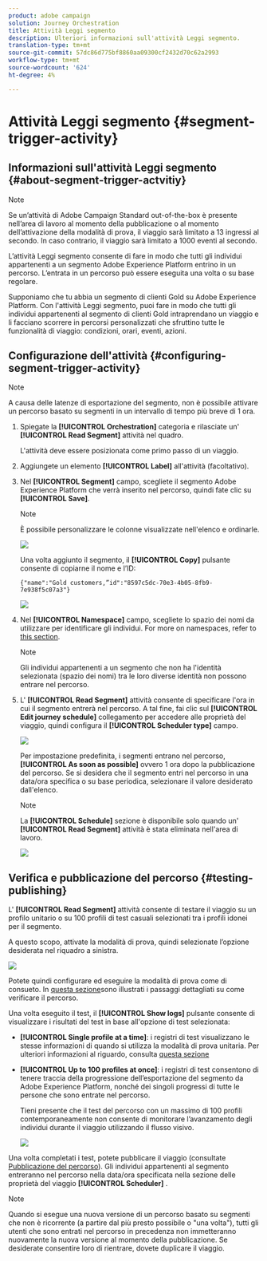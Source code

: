```yaml
---
product: adobe campaign
solution: Journey Orchestration
title: Attività Leggi segmento
description: Ulteriori informazioni sull'attività Leggi segmento.
translation-type: tm+mt
source-git-commit: 57dc86d775bf8860aa09300cf2432d70c62a2993
workflow-type: tm+mt
source-wordcount: '624'
ht-degree: 4%

---
```



# Attività Leggi segmento {#segment-trigger-activity}

## Informazioni sull&#39;attività Leggi segmento {#about-segment-trigger-actvitiy}

>[!NOTE]
>
>Se  un’attività di Adobe Campaign Standard out-of-the-box è presente nell’area di lavoro al momento della pubblicazione o al momento dell’attivazione della modalità di prova, il viaggio sarà limitato a 13 ingressi al secondo. In caso contrario, il viaggio sarà limitato a 1000 eventi al secondo.

L’attività Leggi segmento consente di fare in modo che tutti gli individui appartenenti a un segmento Adobe Experience Platform entrino in un percorso. L’entrata in un percorso può essere eseguita una volta o su base regolare.

Supponiamo che tu abbia un segmento di clienti Gold su Adobe Experience Platform. Con l&#39;attività Leggi segmento, puoi fare in modo che tutti gli individui appartenenti al segmento di clienti Gold intraprendano un viaggio e li facciano scorrere in percorsi personalizzati che sfruttino tutte le funzionalità di viaggio: condizioni, orari, eventi, azioni.

## Configurazione dell&#39;attività {#configuring-segment-trigger-activity}

>[!NOTE]
>
>A causa delle latenze di esportazione del segmento, non è possibile attivare un percorso basato su segmenti in un intervallo di tempo più breve di 1 ora.

1. Spiegate la **[!UICONTROL Orchestration]** categoria e rilasciate un&#39; **[!UICONTROL Read Segment]** attività nel quadro.

   L&#39;attività deve essere posizionata come primo passo di un viaggio.

1. Aggiungete un elemento **[!UICONTROL Label]** all&#39;attività (facoltativo).

1. Nel **[!UICONTROL Segment]** campo, scegliete il segmento Adobe Experience Platform che verrà inserito nel percorso, quindi fate clic su **[!UICONTROL Save]**.

   >[!NOTE]
   >
   >È possibile personalizzare le colonne visualizzate nell&#39;elenco e ordinarle.

   ![](../assets/segment-trigger-segment-selection.png)

   Una volta aggiunto il segmento, il **[!UICONTROL Copy]** pulsante consente di copiarne il nome e l’ID:

   `{"name":"Gold customers,”id":"8597c5dc-70e3-4b05-8fb9-7e938f5c07a3"}`

   ![](../assets/segment-trigger-copy.png)

1. Nel **[!UICONTROL Namespace]** campo, scegliete lo spazio dei nomi da utilizzare per identificare gli individui. For more on namespaces, refer to [this section](../event/selecting-the-namespace.md).

   >[!NOTE]
   >
   >Gli individui appartenenti a un segmento che non ha l&#39;identità selezionata (spazio dei nomi) tra le loro diverse identità non possono entrare nel percorso.

1. L&#39; **[!UICONTROL Read Segment]** attività consente di specificare l&#39;ora in cui il segmento entrerà nel percorso. A tal fine, fai clic sul **[!UICONTROL Edit journey schedule]** collegamento per accedere alle proprietà del viaggio, quindi configura il **[!UICONTROL Scheduler type]** campo.

   ![](../assets/segment-trigger-schedule.png)

   Per impostazione predefinita, i segmenti entrano nel percorso, **[!UICONTROL As soon as possible]** ovvero 1 ora dopo la pubblicazione del percorso. Se si desidera che il segmento entri nel percorso in una data/ora specifica o su base periodica, selezionare il valore desiderato dall&#39;elenco.

   >[!NOTE]
   >
   >La **[!UICONTROL Schedule]** sezione è disponibile solo quando un&#39; **[!UICONTROL Read Segment]** attività è stata eliminata nell&#39;area di lavoro.

   ![](../assets/segment-trigger-properties.png)

## Verifica e pubblicazione del percorso {#testing-publishing}

L&#39; **[!UICONTROL Read Segment]** attività consente di testare il viaggio su un profilo unitario o su 100 profili di test casuali selezionati tra i profili idonei per il segmento.

A questo scopo, attivate la modalità di prova, quindi selezionate l’opzione desiderata nel riquadro a sinistra.

![](../assets/segment-trigger-test-modes.png)

Potete quindi configurare ed eseguire la modalità di prova come di consueto. In [questa sezione](../building-journeys/testing-the-journey.md)sono illustrati i passaggi dettagliati su come verificare il percorso.

Una volta eseguito il test, il **[!UICONTROL Show logs]** pulsante consente di visualizzare i risultati del test in base all&#39;opzione di test selezionata:

* **[!UICONTROL Single profile at a time]**: i registri di test visualizzano le stesse informazioni di quando si utilizza la modalità di prova unitaria. Per ulteriori informazioni al riguardo, consulta [questa sezione](../building-journeys/testing-the-journey.md#viewing_logs)

* **[!UICONTROL Up to 100 profiles at once]**: i registri di test consentono di tenere traccia della progressione dell’esportazione del segmento da Adobe Experience Platform, nonché dei singoli progressi di tutte le persone che sono entrate nel percorso.

   Tieni presente che il test del percorso con un massimo di 100 profili contemporaneamente non consente di monitorare l’avanzamento degli individui durante il viaggio utilizzando il flusso visivo.

   ![](../assets/read-segment-log.png)

Una volta completati i test, potete pubblicare il viaggio (consultate [Pubblicazione del percorso](../building-journeys/publishing-the-journey.md)). Gli individui appartenenti al segmento entreranno nel percorso nella data/ora specificata nella sezione delle proprietà del viaggio **[!UICONTROL Scheduler]** .

>[!NOTE]
>
>Quando si esegue una nuova versione di un percorso basato su segmenti che non è ricorrente (a partire dal più presto possibile o &quot;una volta&quot;), tutti gli utenti che sono entrati nel percorso in precedenza non immetteranno nuovamente la nuova versione al momento della pubblicazione. Se desiderate consentire loro di rientrare, dovete duplicare il viaggio.
